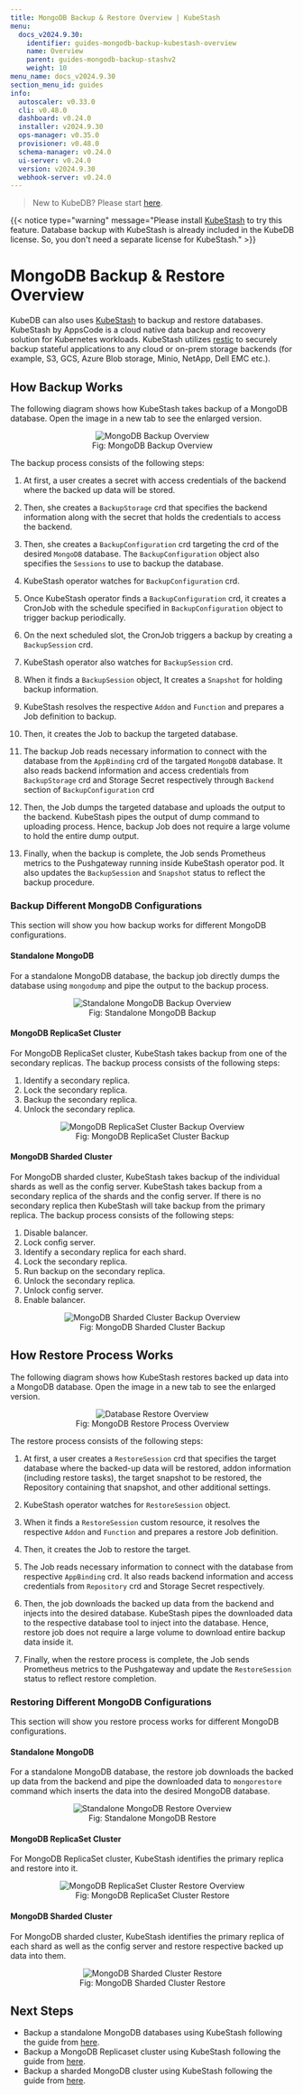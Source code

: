 ```yaml
---
title: MongoDB Backup & Restore Overview | KubeStash
menu:
  docs_v2024.9.30:
    identifier: guides-mongodb-backup-kubestash-overview
    name: Overview
    parent: guides-mongodb-backup-stashv2
    weight: 10
menu_name: docs_v2024.9.30
section_menu_id: guides
info:
  autoscaler: v0.33.0
  cli: v0.48.0
  dashboard: v0.24.0
  installer: v2024.9.30
  ops-manager: v0.35.0
  provisioner: v0.48.0
  schema-manager: v0.24.0
  ui-server: v0.24.0
  version: v2024.9.30
  webhook-server: v0.24.0
---
```


> New to KubeDB? Please start [here](/docs/v2024.9.30/README).

{{< notice type="warning" message="Please install [KubeStash](https://kubestash.com/docs/latest/setup/install/kubestash/) to try this feature. Database backup with KubeStash is already included in the KubeDB license. So, you don't need a separate license for KubeStash." >}}

# MongoDB Backup & Restore Overview

KubeDB can also uses [KubeStash](https://kubestash.com/) to backup and restore databases. KubeStash by AppsCode is a cloud native data backup and recovery solution for Kubernetes workloads. KubeStash utilizes [restic](https://github.com/restic/restic) to securely backup stateful applications to any cloud or on-prem storage backends (for example, S3, GCS, Azure Blob storage, Minio, NetApp, Dell EMC etc.).

## How Backup Works

The following diagram shows how KubeStash takes backup of a MongoDB database. Open the image in a new tab to see the enlarged version.

<figure align="center">
 <img alt="MongoDB Backup Overview" src="/docs/v2024.9.30/guides/mongodb/backup/kubestash/overview/images/backup_overview.svg">
  <figcaption align="center">Fig: MongoDB Backup Overview</figcaption>
</figure>

The backup process consists of the following steps:

1. At first, a user creates a secret with access credentials of the backend where the backed up data will be stored.

2. Then, she creates a `BackupStorage` crd that specifies the backend information along with the secret that holds the credentials to access the backend.

3. Then, she creates a `BackupConfiguration` crd targeting the crd of the desired `MongoDB` database. The `BackupConfiguration` object also specifies the `Sessions` to use to backup the database.

4. KubeStash operator watches for `BackupConfiguration` crd.

5. Once KubeStash operator finds a `BackupConfiguration` crd, it creates a CronJob with the schedule specified in `BackupConfiguration` object to trigger backup periodically.

6. On the next scheduled slot, the CronJob triggers a backup by creating a `BackupSession` crd.

7. KubeStash operator also watches for `BackupSession` crd.

8. When it finds a `BackupSession` object, It creates a `Snapshot` for holding backup information. 

9. KubeStash resolves the respective `Addon` and `Function` and prepares a Job definition to backup.

10. Then, it creates the Job to backup the targeted database.

11. The backup Job reads necessary information to connect with the database from the `AppBinding` crd of the targated `MongoDB` database. It also reads backend information and access credentials from `BackupStorage` crd and Storage Secret respectively through `Backend` section of `BackupConfiguration` crd

12. Then, the Job dumps the targeted database and uploads the output to the backend. KubeStash pipes the output of dump command to uploading process. Hence, backup Job does not require a large volume to hold the entire dump output.

13. Finally, when the backup is complete, the Job sends Prometheus metrics to the Pushgateway running inside KubeStash operator pod. It also updates the `BackupSession` and `Snapshot` status to reflect the backup procedure.

### Backup Different MongoDB Configurations

This section will show you how backup works for different MongoDB configurations.

#### Standalone MongoDB

For a standalone MongoDB database, the backup job directly dumps the database using `mongodump` and pipe the output to the backup process.

<figure align="center">
 <img alt="Standalone MongoDB Backup Overview" src="/docs/v2024.9.30/guides/mongodb/backup/kubestash/overview/images/standalone_backup.svg">
  <figcaption align="center">Fig: Standalone MongoDB Backup</figcaption>
</figure>

#### MongoDB ReplicaSet Cluster

For MongoDB ReplicaSet cluster, KubeStash takes backup from one of the secondary replicas. The backup process consists of the following steps:

1. Identify a secondary replica.
2. Lock the secondary replica.
3. Backup the secondary replica.
4. Unlock the secondary replica.

<figure align="center">
 <img alt="MongoDB ReplicaSet Cluster Backup Overview" src="/docs/v2024.9.30/guides/mongodb/backup/kubestash/overview/images/replicaset_backup.svg">
  <figcaption align="center">Fig: MongoDB ReplicaSet Cluster Backup</figcaption>
</figure>

#### MongoDB Sharded Cluster

For MongoDB sharded cluster, KubeStash takes backup of the individual shards as well as the config server. KubeStash takes backup from a secondary replica of the shards and the config server. If there is no secondary replica then KubeStash will take backup from the primary replica. The backup process consists of the following steps:

1. Disable balancer.
2. Lock config server.
3. Identify a secondary replica for each shard.
4. Lock the secondary replica.
5. Run backup on the secondary replica.
6. Unlock the secondary replica.
7. Unlock config server.
8. Enable balancer.

<figure align="center">
 <img alt="MongoDB Sharded Cluster Backup Overview" src="/docs/v2024.9.30/guides/mongodb/backup/kubestash/overview/images/sharded_backup.svg">
  <figcaption align="center">Fig: MongoDB Sharded Cluster Backup</figcaption>
</figure>

## How Restore Process Works

The following diagram shows how KubeStash restores backed up data into a MongoDB database. Open the image in a new tab to see the enlarged version.

<figure align="center">
 <img alt="Database Restore Overview" src="/docs/v2024.9.30/guides/mongodb/backup/kubestash/overview/images/restore_overview.svg">
  <figcaption align="center">Fig: MongoDB Restore Process Overview</figcaption>
</figure>

The restore process consists of the following steps:

1. At first, a user creates a `RestoreSession` crd that specifies the target database where the backed-up data will be restored, addon information (including restore tasks), the target snapshot to be restored, the Repository containing that snapshot, and other additional settings.

2. KubeStash operator watches for `RestoreSession` object.

3. When it finds a `RestoreSession` custom resource, it resolves the respective `Addon` and `Function` and prepares a restore Job definition.

4. Then, it creates the Job to restore the target.

5. The Job reads necessary information to connect with the database from respective `AppBinding` crd. It also reads backend information and access credentials from `Repository` crd and Storage Secret respectively.

6. Then, the job downloads the backed up data from the backend and injects into the desired database. KubeStash pipes the downloaded data to the respective database tool to inject into the database. Hence, restore job does not require a large volume to download entire backup data inside it.

7. Finally, when the restore process is complete, the Job sends Prometheus metrics to the Pushgateway and update the `RestoreSession` status to reflect restore completion.

### Restoring Different MongoDB Configurations

This section will show you restore process works for different MongoDB configurations.

#### Standalone MongoDB

For a standalone MongoDB database, the restore job downloads the backed up data from the backend and pipe the downloaded data to `mongorestore` command which inserts the data into the desired MongoDB database.

<figure align="center">
 <img alt="Standalone MongoDB Restore Overview" src="/docs/v2024.9.30/guides/mongodb/backup/kubestash/overview/images/standalone_restore.svg">
  <figcaption align="center">Fig: Standalone MongoDB Restore</figcaption>
</figure>

#### MongoDB ReplicaSet Cluster

For MongoDB ReplicaSet cluster, KubeStash identifies the primary replica and restore into it.

<figure align="center">
 <img alt="MongoDB ReplicaSet Cluster Restore Overview" src="/docs/v2024.9.30/guides/mongodb/backup/kubestash/overview/images/replicaset_restore.svg">
  <figcaption align="center">Fig: MongoDB ReplicaSet Cluster Restore</figcaption>
</figure>

#### MongoDB Sharded Cluster

For MongoDB sharded cluster, KubeStash identifies the primary replica of each shard as well as the config server and restore respective backed up data into them.

<figure align="center">
 <img alt="MongoDB Sharded Cluster Restore" src="/docs/v2024.9.30/guides/mongodb/backup/kubestash/overview/images/sharded_restore.svg">
  <figcaption align="center">Fig: MongoDB Sharded Cluster Restore</figcaption>
</figure>

## Next Steps

- Backup a standalone MongoDB databases using KubeStash following the guide from [here](/docs/v2024.9.30/guides/mongodb/backup/kubestash/logical/standalone/).
- Backup a MongoDB Replicaset cluster using KubeStash following the guide from [here](/docs/v2024.9.30/guides/mongodb/backup/kubestash/logical/replicaset/).
- Backup a sharded MongoDB cluster using KubeStash following the guide from [here](/docs/v2024.9.30/guides/mongodb/backup/kubestash/logical/sharding/).


